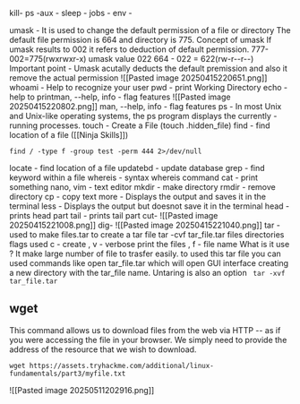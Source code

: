 

kill-
ps -aux -
sleep -
jobs -
env -

umask - It is used to change the default permission of a file or directory
The default file permission is 664 and directory is 775.
Concept of umask
If umask results to 002 it refers to deduction of default permission.
777-002=775(rwxrwxr-x)
umask value 022
664 - 022 = 622(rw-r--r--)
Important point - Umask acutally deducts the default premission and also it remove the actual permission
![[Pasted image 20250415220651.png]]
whoami - Help to recognize your user
pwd - print Working Directory
echo - help to printman, --help, info - flag features
![[Pasted image 20250415220802.png]]
man, --help, info - flag features
ps - In most Unix and Unix-like operating systems, the ps program displays the
currently -running processes.
touch - Create a File (touch .hidden_file)
find - find location of a file ([[Ninja Skills]])
```
find / -type f -group test -perm 444 2>/dev/null
```

locate - find location of a file
updatebd - update database
grep - find keyword within a file
whereis - syntax whereis command
cat - print something
nano, vim - text editor
mkdir - make directory
rmdir - remove directory
cp - copy text
more - Displays the output and saves it in the terminal
less - Displays the output but doesnot save it in the terminal
head - prints head part
tail - prints tail part
cut-
![[Pasted image 20250415221008.png]]
dig-
![[Pasted image 20250415221040.png]]
tar - used to make files.tar
to create a tar file tar -cvf tar_file.tar files directories
flags used
c - create , v - verbose print the files , f - file name
What is it use ?
It make large number of file to trasfer easily.
to used this tar file you can used commands like open tar_file.tar which will open GUI interface
creating a new directory with the tar_file name.
Untaring is also an option ```
tar -xvf tar_file.tar```

## wget
 This command allows us to download files from the web via HTTP -- as if you were accessing the file in your browser. We simply need to provide the address of the resource that we wish to download. 
 ```
wget https://assets.tryhackme.com/additional/linux-fundamentals/part3/myfile.txt
```
 

![[Pasted image 20250511202916.png]]